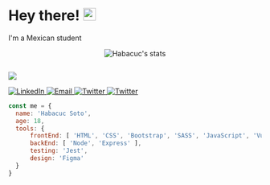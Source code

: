 # Hey there! <img src="https://media.giphy.com/media/hvRJCLFzcasrR4ia7z/giphy.gif" width="25px">

I'm a Mexican student 

<p align="center">
    <img src="https://github-readme-stats.vercel.app/api?username=HabacucSoto&show_icons=true&theme=chartreuse-dark" alt="Habacuc's stats"></img>
</p>
<p align="left">
    <img src="https://visitor-badge.glitch.me/badge?page_id=HabacucSoto.HabacucSoto&left_color=dark&right_color=blue" alt=""></img>
</p>

![](https://visitor-badge.glitch.me/badge?page_id=HabacucSoto.HabacucSoto&left_color=dark&right_color=blue)





<p>
    <a href='https://linkedin.com/in/habacucsoto/' target='_blank'>
        <img alt='LinkedIn' src='https://img.shields.io/badge/LinkedIn-black?logo=LinkedIn&style=flat-square'>
    </a>
    <a href='mailto:josehabacuc182020@gmail.com' target='_blank'>
        <img alt='Email' src='https://img.shields.io/badge/Email-black?logo=Gmail&style=flat-square'>
    </a>
    <a href='https://twitter.com/habacucsoto' target='_blank'>
        <img alt='Twitter' src='https://img.shields.io/badge/Twitter-black?logo=Twitter&style=flat-square'>
    </a>
    <a href='https://www.instagram.com/habacuc.soto/' target='_blank'>
        <img alt='Twitter' src='https://img.shields.io/badge/Instagram-black?logo=Instagram&style=flat-square'>
    </a>
</p>

```javascript
const me = {
  name: 'Habacuc Soto',
  age: 18,
  tools: {
      frontEnd: [ 'HTML', 'CSS', 'Bootstrap', 'SASS', 'JavaScript', 'Vue' ],
      backEnd: [ 'Node', 'Express' ],
      testing: 'Jest',
      design: 'Figma'
  }
}
```
